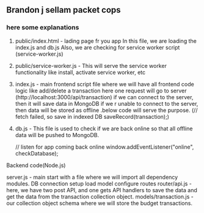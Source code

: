 ##  Brandon  j sellam packet cops
### here some explanations
1. public/index.html - lading page fr you app
   In this file, we are loading the index.js and db.js
    Also, we are checking for service worker script (service-worker.js)

2. public/service-worker.js - 
   This will serve the service worker functionality like install, activate service worker, etc
3. index.js - main frontend script file where we will have all frontend 
            code logic like 
                 add/delete a transaction
                 here one request will go to server (http://localhost:3000/api/transaction)
                 if we can connect to the server, then it will save data in MongoDB
                 if we r unable to connect to the server, then data will be stored as offline .below  code will serve the purpose.
                 (// fetch failed, so save in indexed DB
                 saveRecord(transaction);)
4. db.js - This file is used to check if we are back online so that all offline data will be pushed to MongoDB.

   // listen for app coming back online
   window.addEventListener("online", checkDatabase);

Backend code(Node.js)

server.js  - main start with a file where we will import all dependency modules.
             DB connection setup
             load model
             configure routes
router/api.js - here, we have two post API, and one gets API handlers to save the data and get the data from the transaction collection object.
models/transaction.js - our collection object schema where we will store the budget transactions.
